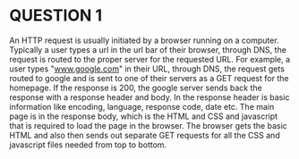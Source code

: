 QUESTION 1
======================

An HTTP request is usually initiated by a browser running on a computer. Typically a user types a url in the url bar of their browser,
through DNS, the request is routed to the proper server for the requested URL. For example, a user types "www.google.com" in their URL,
through DNS, the request gets routed to google and is sent to one of their servers as a GET request for the homepage. If the response
is 200, the google server sends back the response with a response header and body. In the response header is basic information like encoding,
language, response code, date etc. The main page is in the response body, which is the HTML and CSS and javascript that is required to load the 
page in the browser. The browser gets the basic HTML and also then sends out separate GET requests for all the CSS and javascript files needed 
from top to bottom.

